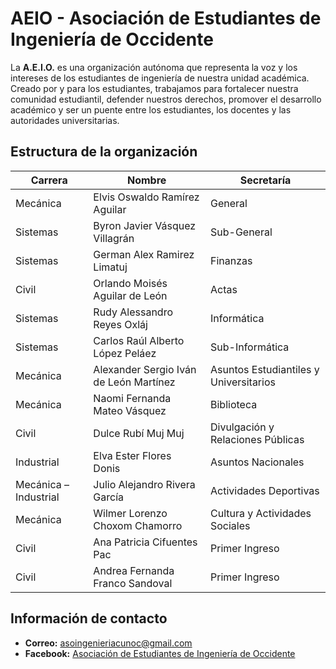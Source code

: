# AEIO - Asociación de Estudiantes de Ingeniería de Occidente

La **A.E.I.O.** es una organización autónoma que representa la voz y los intereses de los estudiantes de ingeniería de nuestra unidad académica. Creado por y para los estudiantes, trabajamos para fortalecer nuestra comunidad estudiantil, defender nuestros derechos, promover el desarrollo académico y ser un puente entre los estudiantes, los docentes y las autoridades universitarias.

## Estructura de la organización

| Carrera  | Nombre | Secretaría |
|----------|--------------------------------------|------------------------------|
| Mecánica | Elvis Oswaldo Ramírez Aguilar | General |
| Sistemas | Byron Javier Vásquez Villagrán | Sub-General |
| Sistemas | German Alex Ramirez Limatuj | Finanzas |
| Civil | Orlando Moisés Aguilar de León | Actas |
| Sistemas | Rudy Alessandro Reyes Oxláj | Informática |
| Sistemas | Carlos Raúl Alberto López Peláez | Sub-Informática |
| Mecánica | Alexander Sergio Iván de León Martínez | Asuntos Estudiantiles y Universitarios |
| Mecánica | Naomi Fernanda Mateo Vásquez | Biblioteca |
| Civil | Dulce Rubí Muj Muj | Divulgación y Relaciones Públicas |
| Industrial | Elva Ester Flores Donis | Asuntos Nacionales |
| Mecánica – Industrial | Julio Alejandro Rivera García | Actividades Deportivas |
| Mecánica | Wilmer Lorenzo Choxom Chamorro | Cultura y Actividades Sociales |
| Civil | Ana Patricia Cifuentes Pac | Primer Ingreso |
| Civil | Andrea Fernanda Franco Sandoval | Primer Ingreso |

## Información de contacto

- **Correo:** [asoingenieriacunoc@gmail.com](mailto:asoingenieriacunoc@gmail.com)
- **Facebook:** [Asociación de Estudiantes de Ingeniería de Occidente](https://www.facebook.com/AEIO.CUNOC/ )
